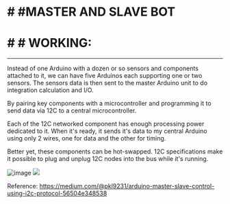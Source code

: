 # # #MASTER AND SLAVE BOT

# # # WORKING: 
****
Instead of one Arduino with a dozen or so sensors and components attached to it, we can have five Arduinos each supporting one or two sensors. The sensors data is then sent to the master Arduino unit to do integration calculation and I/O.

By pairing key components with a microcontroller and programming it to send data via 12C to a central microcontroller.

Each of the 12C networked component has enough processing power dedicated to it. When it's ready, it sends it's data to my central Arduino using only 2 wires, one for data and the other for timing.

Better yet, these components can be hot-swapped. 12C specifications make it possible to plug and unplug 12C nodes into the bus while it's running.

![image](https://user-images.githubusercontent.com/105147415/168518351-b2f76411-4544-4c49-9b23-f912a805ec35.png)
![](https://www.denso-wave.com/imageupd/21002/24748_contents4.jpg)

Reference: https://medium.com/@pkl9231/arduino-master-slave-control-using-i2c-protocol-56504e348538